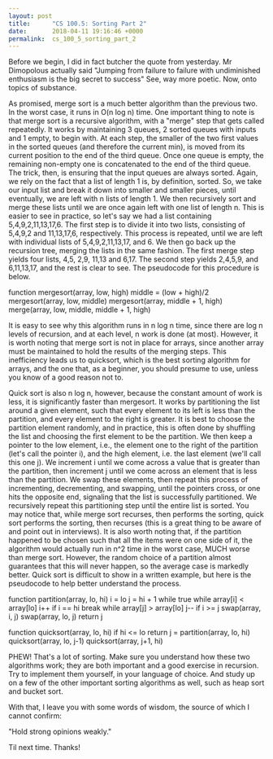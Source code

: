 ```yaml
---
layout: post
title:      "CS 100.5: Sorting Part 2"
date:       2018-04-11 19:16:46 +0000
permalink:  cs_100_5_sorting_part_2
---
```



Before we begin, I did in fact butcher the quote from yesterday. Mr Dimopolous actually said 
"Jumping from failure to failure with undiminished enthusiasm is the big secret to success" 
See, way more poetic. Now, onto topics of substance. 

As promised, merge sort is a much better algorithm than the previous two. In the worst case, it runs in O(n log n) time. One important thing to note is that merge sort is a recursive algorithm, with a "merge" step that gets called repeatedly. It works by maintaining 3 queues, 2 sorted queues with inputs and 1 empty, to begin with. At each step, the smaller of the two first values in the sorted queues (and therefore the current min), is moved from its current position to the end of the third queue. Once one queue is empty, the remaining non-empty one is concatenated to the end of the third queue. The trick, then, is ensuring that the input queues are always sorted. Again, we rely on the fact that a list of length 1 is, by definition, sorted. So, we take our input list and break it down into smaller and smaller pieces, until eventually, we are left with n lists of length 1. We then recursively sort and merge these lists until we are once again left with one list of length n. This is easier to see in practice, so let's say we had a list containing 5,4,9,2,11,13,17,6. The first step is to divide it into two lists, consisting of 5,4,9,2 and 11,13,17,6, respectively. This process is repeated, until we are left with individual lists of 5,4,9,2,11,13,17, and 6. We then go back up the recursion tree, merging the lists in the same fashion. The first merge step yields four lists, 4,5, 2,9, 11,13 and 6,17. The second step yields 2,4,5,9, and 6,11,13,17, and the rest is clear to see. The pseudocode for this procedure is below. 

function mergesort(array, low, high) 
    middle = (low + high)/2 
		mergesort(array, low, middle) 
		mergesort(array,  middle + 1, high) 
		merge(array, low, middle, middle + 1, high) 
		
It is easy to see why this algorithm runs in n log n time, since there are log n levels of recursion, and at each level, n work is done (at most). However, it is worth noting that merge sort is not in place for arrays, since another array must be maintained to hold the results of the merging steps. This inefficiency leads us to quicksort, which is the best sorting algorithm for arrays, and the one that, as a beginner, you should presume to use, unless you know of  a good reason not to. 

Quick sort is also n log n, however, because the constant amount of work is less, it is significantly faster than mergesort. It works by partitioning the list around a given element, such that every element to its left is less than the partition, and every element to the right is greater. It is best to choose the partition element randomly, and in practice, this is often done by shuffling the list and choosing the first element to be the partition. We then keep a pointer to the low element, i.e., the element one to the right of the partition (let's call the pointer i), and the high element, i.e. the last element (we'll call this one j). We increment i until we come across a value that is greater than the partition, then increment j until we come across an element that is less than the partition. We swap these elements, then repeat this process of incrementing, decrementing, and swapping, until the pointers cross, or one hits the opposite end, signaling that the list is successfully partitioned. We recursively repeat this partitioning step until the entire list is sorted. You may notice that, while merge sort recurses, then performs the sorting, quick sort performs the sorting, then recurses (this is a great thing to be aware of and point out in interviews). It is also worth noting that, if the partition happened to be chosen such that all the items were on one side of it, the algorithm would actually run in n^2 time in the worst case, MUCH worse than merge sort. However, the random choice of a partition almost guarantees that this will never happen, so the average case is markedly better. Quick sort is difficult to show in a written example, but here is the pseudocode to help better understand the process. 

function partition(array, lo, hi) 
    i = lo 
		j = hi + 1 
		while true 
		    while array[i] < array[lo]
				    i++ 
				    if i == hi 
						    break 
				while array[j] > array[lo] 
				    j-- 
	      if i >= j 
				    swap(array, i, j) 
  swap(array, lo, j) 
	return j 
	
function quicksort(array, lo, hi) 
    if hi <= lo return 
		j = partition(array, lo, hi) 
	 quicksort(array, lo, j-1) 
	 quicksort(array, j+1, hi)  
	 
PHEW! That's a lot of sorting. Make sure you understand how these two algorithms work; they are both important and a good exercise in recursion. Try to implement them yourself, in your language of choice. And study up on a few of the other important sorting algorithms as well, such as heap sort and bucket sort. 

With that, I leave you with some words of wisdom, the source of which I cannot confirm:

"Hold strong opinions weakly." 

Til next time. Thanks!
				
		
